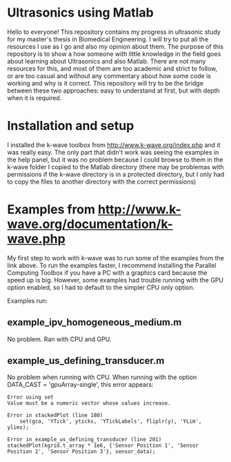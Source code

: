 # Ultrasonics using Matlab

Hello to everyone! This repository contains my progress in ultrasonic study for my
master's thesis in Biomedical Engineering. I will try to put all the resources I use as I
go and also my opinion about them.
The purpose of this repository is to show a how someone with little knowledge in the field
goes about learning about Ultrasonics and also Matlab. There are not many resources for this,
and most of them are too academic and strict to follow, or are too casual and without any 
commentary about how some code is working and why is it correct. This repository will try to be 
the bridge between these two approaches: easy to understand at first, but with depth
when it is required.

# Installation and setup

I installed the k-wave toolbox from http://www.k-wave.org/index.php and it was really
easy. The only part that didn't work was seeing the examples in the help panel, but
it was no problem because I could browse to them in the k-wave folder I copied to the
Matlab directory (there may be problemas with permissions if the k-wave directory is in
a protected directory, but I only had to copy the files to another directory with the 
correct permissions)

# Examples from http://www.k-wave.org/documentation/k-wave.php

My first step to work with k-wave was to run some of the examples from the link 
above. To run the examples faster, I recommend installing the Parallel Computing Toolbox if you
have a PC with a graphics card because the speed up is big. However, some examples had trouble
running with the GPU option enabled, so I had to default to the simpler CPU only option.

Examples run:

## example_ipv_homogeneous_medium.m
No problem. Ran with CPU and GPU.
## example_us_defining_transducer.m
No problem when running with CPU. When running with the option DATA_CAST = 'gpuArray-single', this error appears:

    Error using set
    Value must be a numeric vector whose values increase.

    Error in stackedPlot (line 180)
        set(gca, 'YTick', yticks, 'YTickLabels', fliplr(y), 'YLim', ylims);

    Error in example_us_defining_transducer (line 201)
    stackedPlot(kgrid.t_array * 1e6, {'Sensor Position 1', 'Sensor Position 2', 'Sensor Position 3'}, sensor_data);



